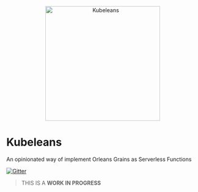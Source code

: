 <p align="center">
  <img src="https://github.com/Kubeleans/kubeleans.io/blob/master/images/kubeleans-512.png" alt="Kubeleans" width="300px"> 
  <h1>Kubeleans</h1>
</p>

An opinionated way of implement Orleans Grains as Serverless Functions

[![Gitter](https://badges.gitter.im/Join%20Chat.svg)](https://gitter.im/dotnet/orleans?utm_source=badge&utm_medium=badge&utm_campaign=pr-badge)

> THIS IS A **WORK IN PROGRESS**
